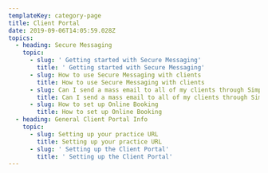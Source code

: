 ```yaml
---
templateKey: category-page
title: Client Portal
date: 2019-09-06T14:05:59.028Z
topics:
  - heading: Secure Messaging
    topic:
      - slug: ' Getting started with Secure Messaging'
        title: ' Getting started with Secure Messaging'
      - slug: How to use Secure Messaging with clients
        title: How to use Secure Messaging with clients
      - slug: Can I send a mass email to all of my clients through SimplePractice?
        title: Can I send a mass email to all of my clients through SimplePractice?
      - slug: How to set up Online Booking
        title: How to set up Online Booking
  - heading: General Client Portal Info
    topic:
      - slug: Setting up your practice URL
        title: Setting up your practice URL
      - slug: ' Setting up the Client Portal'
        title: ' Setting up the Client Portal'
---
```


